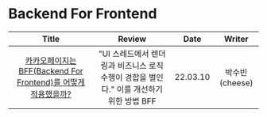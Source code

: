 # Backend For Frontend

|                                            Title                                            |                                          Review                                          |   Date   |     Writer     |
| :-----------------------------------------------------------------------------------------: | :--------------------------------------------------------------------------------------: | :------: | :------------: |
| <a href="" target="_blank">카카오페이지는 BFF(Backend For Frontend)를 어떻게 적용했을까?<a> | "UI 스레드에서 렌더링과 비즈니스 로직 수행이 경합을 벌인다." 이를 개선하기 위한 방법 BFF | 22.03.10 | 박수빈(cheese) |
